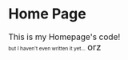 # Home Page
<font size="3">This is my Homepage's code!</font>  
<font size="-5">but I haven't even written it yet...</font>
<font size="4">orz</font>
